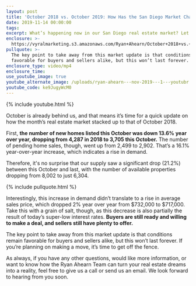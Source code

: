 ```yaml
---
layout: post
title: 'October 2018 vs. October 2019: How Has the San Diego Market Changed?'
date: 2019-11-14 00:00:00
tags:
excerpt: What’s happening now in our San Diego real estate market? Let’s discuss.
enclosure: >-
  https://vyralmarketing.s3.amazonaws.com/Ryan+Ahearn/October+2018+vs.+October+2019-+How+Has+the+San+Diego+Market+Changed_.mp4
pullquote: >-
  The key point to take away from this market update is that conditions remain
  favorable for buyers and sellers alike, but this won’t last forever.
enclosure_type: video/mp4
enclosure_time:
use_youtube_image: true
youtube_alternate_image: /uploads/ryan-ahearn---nov-2019---1---youtubr.jpg
youtube_code: ke9JugyWcM0
---
```


{% include youtube.html %}

October is already behind us, and that means it’s time for a quick update on how the month’s real estate market stacked up to that of October 2018.

First, **the number of new homes listed this October was down 13.6% year over year, dropping from 4,287 in 2018 to 3,705 this October.** The number of pending home sales, though, went up from 2,499 to 2,902. That’s a 16.1% year-over-year increase, which indicates a rise in demand.

Therefore, it's no surprise that our supply saw a significant drop (21.2%) between this October and last, with the number of available properties dropping from 8,002 to just 6,304.

{% include pullquote.html %}

Interestingly, this increase in demand didn’t translate to a rise in average sales price, which dropped 2% year over year from $732,000 to $717,000. Take this with a grain of salt, though, as this decrease is also partially the result of today’s super-low interest rates. **Buyers are still ready and willing to make a deal, and sellers still have plenty to offer.**

The key point to take away from this market update is that conditions remain favorable for buyers and sellers alike, but this won’t last forever. If you’re planning on making a move, it’s time to get off the fence.

As always, if you have any other questions, would like more information, or want to know how the Ryan Ahearn Team can turn your real estate dreams into a reality, feel free to give us a call or send us an email. We look forward to hearing from you soon.